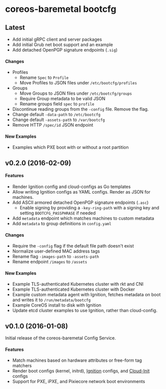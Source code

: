 # coreos-baremetal bootcfg

## Latest

* Add initial gRPC client and server packages
* Add initial Grub net boot support and an example
* Add detached OpenPGP signature endpoints (`.sig`)

#### Changes

* Profiles
    - Rename `Spec` to `Profile`
    - Move Profiles to JSON files under `/etc/bootcfg/profiles`
* Groups
    - Move Groups to JSON files under `/etc/bootcfg/groups`
    - Require Group metadata to be valid JSON
    - Rename groups field `spec` to `profile`
* Discontinue reading groups from the `-config` file. Remove the flag.
* Change default `-data-path` to `/etc/bootcfg`
* Change default `-assets-path` to `/var/bootcfg`
* Remove HTTP `/spec/id` JSON endpoint

#### New Examples

* Examples which PXE boot with or without a root partition

## v0.2.0 (2016-02-09)

#### Features

* Render Ignition config and cloud-configs as Go templates
* Allow writing Ignition configs as YAML configs. Render as JSON for machines.
* Add ASCII armored detached OpenPGP signature endpoints (`.asc`)
    - Enable signing by providing a `-key-ring-path` with a signing key and setting `BOOTCFG_PASSPHRASE` if needed
* Add `metadata` endpoint which matches machines to custom metadata
* Add `metadata` to group definitions in `config.yaml`

#### Changes

* Require the `-config` flag if the default file path doesn't exist
* Normalize user-defined MAC address tags
* Rename flag `-images-path` to `-assets-path`
* Rename endpoint `/images` to `/assets`

#### New Examples

* Example TLS-authenticated Kubernetes cluster with rkt and CNI
* Example TLS-authenticated Kubernetes cluster with Docker
* Example custom metadata agent with Ignition, fetches metadata on boot and writes it to `/run/metadata/bootcfg`
* Example CoreOS install to disk with Ignition
* Update etcd cluster examples to use Ignition, rather than cloud-config.

## v0.1.0 (2016-01-08)

Initial release of the coreos-baremetal Config Service.

#### Features

* Match machines based on hardware attributes or free-form tag matchers
* Render boot configs (kernel, initrd), [Ignition](https://coreos.com/ignition/docs/latest/what-is-ignition.html) configs, and [Cloud-Init](https://github.com/coreos/coreos-cloudinit) configs
* Support for PXE, iPXE, and Pixiecore network boot environments
